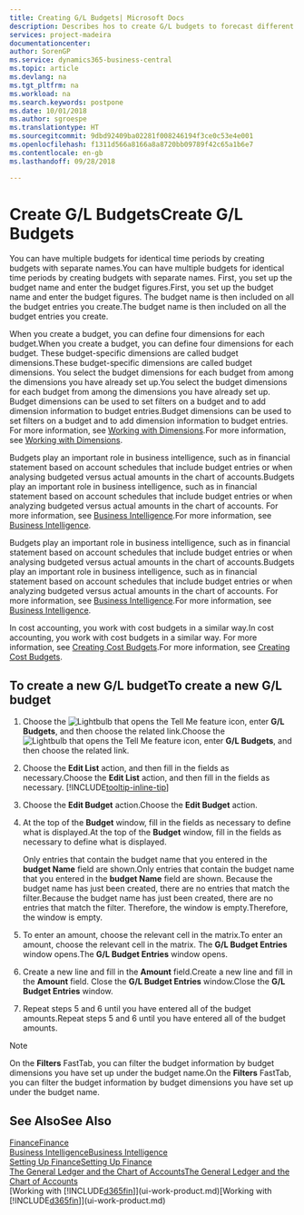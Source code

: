 ```yaml
---
title: Creating G/L Budgets| Microsoft Docs
description: Describes hos to create G/L budgets to forecast different financial activities and assign dimensions for business intelligence purposes.
services: project-madeira
documentationcenter: 
author: SorenGP
ms.service: dynamics365-business-central
ms.topic: article
ms.devlang: na
ms.tgt_pltfrm: na
ms.workload: na
ms.search.keywords: postpone
ms.date: 10/01/2018
ms.author: sgroespe
ms.translationtype: HT
ms.sourcegitcommit: 9dbd92409ba02281f008246194f3ce0c53e4e001
ms.openlocfilehash: f1311d566a8166a8a8720bb09789f42c65a1b6e7
ms.contentlocale: en-gb
ms.lasthandoff: 09/28/2018

---
```

# <a name="create-gl-budgets"></a><span data-ttu-id="97813-103">Create G/L Budgets</span><span class="sxs-lookup"><span data-stu-id="97813-103">Create G/L Budgets</span></span>
<span data-ttu-id="97813-104">You can have multiple budgets for identical time periods by creating budgets with separate names.</span><span class="sxs-lookup"><span data-stu-id="97813-104">You can have multiple budgets for identical time periods by creating budgets with separate names.</span></span> <span data-ttu-id="97813-105">First, you set up the budget name and enter the budget figures.</span><span class="sxs-lookup"><span data-stu-id="97813-105">First, you set up the budget name and enter the budget figures.</span></span> <span data-ttu-id="97813-106">The budget name is then included on all the budget entries you create.</span><span class="sxs-lookup"><span data-stu-id="97813-106">The budget name is then included on all the budget entries you create.</span></span>  

 <span data-ttu-id="97813-107">When you create a budget, you can define four dimensions for each budget.</span><span class="sxs-lookup"><span data-stu-id="97813-107">When you create a budget, you can define four dimensions for each budget.</span></span> <span data-ttu-id="97813-108">These budget-specific dimensions are called budget dimensions.</span><span class="sxs-lookup"><span data-stu-id="97813-108">These budget-specific dimensions are called budget dimensions.</span></span> <span data-ttu-id="97813-109">You select the budget dimensions for each budget from among the dimensions you have already set up.</span><span class="sxs-lookup"><span data-stu-id="97813-109">You select the budget dimensions for each budget from among the dimensions you have already set up.</span></span> <span data-ttu-id="97813-110">Budget dimensions can be used to set filters on a budget and to add dimension information to budget entries.</span><span class="sxs-lookup"><span data-stu-id="97813-110">Budget dimensions can be used to set filters on a budget and to add dimension information to budget entries.</span></span> <span data-ttu-id="97813-111">For more information, see [Working with Dimensions](finance-dimensions.md).</span><span class="sxs-lookup"><span data-stu-id="97813-111">For more information, see [Working with Dimensions](finance-dimensions.md).</span></span>

 <span data-ttu-id="97813-112">Budgets play an important role in business intelligence, such as in financial statement based on account schedules that include budget entries or when analysing budgeted versus actual amounts in the chart of accounts.</span><span class="sxs-lookup"><span data-stu-id="97813-112">Budgets play an important role in business intelligence, such as in financial statement based on account schedules that include budget entries or when analyzing budgeted versus actual amounts in the chart of accounts.</span></span> <span data-ttu-id="97813-113">For more information, see [Business Intelligence](bi.md).</span><span class="sxs-lookup"><span data-stu-id="97813-113">For more information, see [Business Intelligence](bi.md).</span></span>

 <span data-ttu-id="97813-114">Budgets play an important role in business intelligence, such as in financial statement based on account schedules that include budget entries or when analysing budgeted versus actual amounts in the chart of accounts.</span><span class="sxs-lookup"><span data-stu-id="97813-114">Budgets play an important role in business intelligence, such as in financial statement based on account schedules that include budget entries or when analyzing budgeted versus actual amounts in the chart of accounts.</span></span> <span data-ttu-id="97813-115">For more information, see [Business Intelligence](bi.md).</span><span class="sxs-lookup"><span data-stu-id="97813-115">For more information, see [Business Intelligence](bi.md).</span></span>

<span data-ttu-id="97813-116">In cost accounting, you work with cost budgets in a similar way.</span><span class="sxs-lookup"><span data-stu-id="97813-116">In cost accounting, you work with cost budgets in a similar way.</span></span> <span data-ttu-id="97813-117">For more information, see [Creating Cost Budgets](finance-create-cost-budgets.md).</span><span class="sxs-lookup"><span data-stu-id="97813-117">For more information, see [Creating Cost Budgets](finance-create-cost-budgets.md).</span></span>    

## <a name="to-create-a-new-gl-budget"></a><span data-ttu-id="97813-118">To create a new G/L budget</span><span class="sxs-lookup"><span data-stu-id="97813-118">To create a new G/L budget</span></span>  
1. <span data-ttu-id="97813-119">Choose the ![Lightbulb that opens the Tell Me feature](media/ui-search/search_small.png "Tell me what you want to do") icon, enter **G/L Budgets**, and then choose the related link.</span><span class="sxs-lookup"><span data-stu-id="97813-119">Choose the ![Lightbulb that opens the Tell Me feature](media/ui-search/search_small.png "Tell me what you want to do") icon, enter **G/L Budgets**, and then choose the related link.</span></span>  
2. <span data-ttu-id="97813-120">Choose the **Edit List** action, and then fill in the fields as necessary.</span><span class="sxs-lookup"><span data-stu-id="97813-120">Choose the **Edit List** action, and then fill in the fields as necessary.</span></span> [!INCLUDE[tooltip-inline-tip](includes/tooltip-inline-tip_md.md)]  
3. <span data-ttu-id="97813-121">Choose the **Edit Budget** action.</span><span class="sxs-lookup"><span data-stu-id="97813-121">Choose the **Edit Budget** action.</span></span>
4. <span data-ttu-id="97813-122">At the top of the **Budget** window, fill in the fields as necessary to define what is displayed.</span><span class="sxs-lookup"><span data-stu-id="97813-122">At the top of the **Budget** window, fill in the fields as necessary to define what is displayed.</span></span>  

    <span data-ttu-id="97813-123">Only entries that contain the budget name that you entered in the **budget Name** field are shown.</span><span class="sxs-lookup"><span data-stu-id="97813-123">Only entries that contain the budget name that you entered in the **budget Name** field are shown.</span></span> <span data-ttu-id="97813-124">Because the budget name has just been created, there are no entries that match the filter.</span><span class="sxs-lookup"><span data-stu-id="97813-124">Because the budget name has just been created, there are no entries that match the filter.</span></span> <span data-ttu-id="97813-125">Therefore, the window is empty.</span><span class="sxs-lookup"><span data-stu-id="97813-125">Therefore, the window is empty.</span></span>  
5. <span data-ttu-id="97813-126">To enter an amount, choose the relevant cell in the matrix.</span><span class="sxs-lookup"><span data-stu-id="97813-126">To enter an amount, choose the relevant cell in the matrix.</span></span> <span data-ttu-id="97813-127">The **G/L Budget Entries** window opens.</span><span class="sxs-lookup"><span data-stu-id="97813-127">The **G/L Budget Entries** window opens.</span></span>  
6. <span data-ttu-id="97813-128">Create a new line and fill in the **Amount** field.</span><span class="sxs-lookup"><span data-stu-id="97813-128">Create a new line and fill in the **Amount** field.</span></span> <span data-ttu-id="97813-129">Close the **G/L Budget Entries** window.</span><span class="sxs-lookup"><span data-stu-id="97813-129">Close the **G/L Budget Entries** window.</span></span>  
7. <span data-ttu-id="97813-130">Repeat steps 5 and 6 until you have entered all of the budget amounts.</span><span class="sxs-lookup"><span data-stu-id="97813-130">Repeat steps 5 and 6 until you have entered all of the budget amounts.</span></span>  

> [!NOTE]  
>  <span data-ttu-id="97813-131">On the **Filters** FastTab, you can filter the budget information by budget dimensions you have set up under the budget name.</span><span class="sxs-lookup"><span data-stu-id="97813-131">On the **Filters** FastTab, you can filter the budget information by budget dimensions you have set up under the budget name.</span></span>   

## <a name="see-also"></a><span data-ttu-id="97813-132">See Also</span><span class="sxs-lookup"><span data-stu-id="97813-132">See Also</span></span>
[<span data-ttu-id="97813-133">Finance</span><span class="sxs-lookup"><span data-stu-id="97813-133">Finance</span></span>](finance.md)  
[<span data-ttu-id="97813-134">Business Intelligence</span><span class="sxs-lookup"><span data-stu-id="97813-134">Business Intelligence</span></span>](bi.md)  
[<span data-ttu-id="97813-135">Setting Up Finance</span><span class="sxs-lookup"><span data-stu-id="97813-135">Setting Up Finance</span></span>](finance-setup-finance.md)  
[<span data-ttu-id="97813-136">The General Ledger and the Chart of Accounts</span><span class="sxs-lookup"><span data-stu-id="97813-136">The General Ledger and the Chart of Accounts</span></span>](finance-general-ledger.md)  
<span data-ttu-id="97813-137">[Working with [!INCLUDE[d365fin](includes/d365fin_md.md)]](ui-work-product.md)</span><span class="sxs-lookup"><span data-stu-id="97813-137">[Working with [!INCLUDE[d365fin](includes/d365fin_md.md)]](ui-work-product.md)</span></span>  

